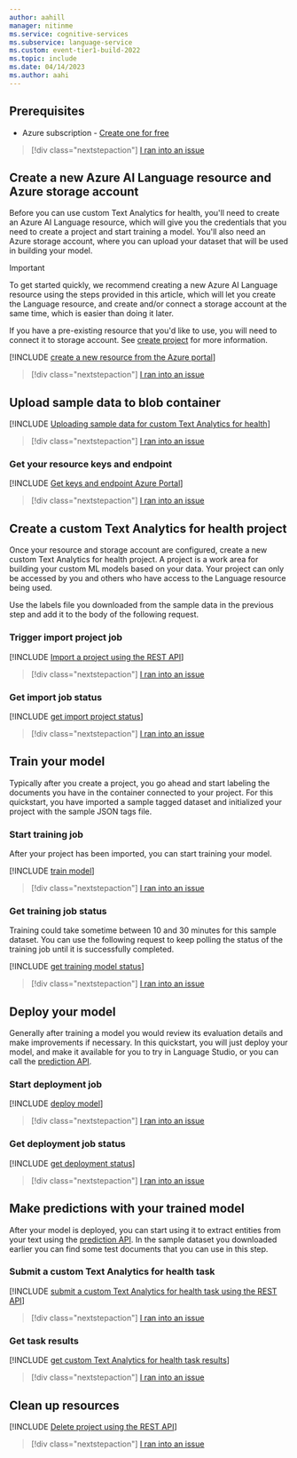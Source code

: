 ```yaml
---
author: aahill
manager: nitinme
ms.service: cognitive-services
ms.subservice: language-service
ms.custom: event-tier1-build-2022
ms.topic: include
ms.date: 04/14/2023
ms.author: aahi
---
```


## Prerequisites

* Azure subscription - [Create one for free](https://azure.microsoft.com/free/cognitive-services)

> [!div class="nextstepaction"]
> <a href="https://microsoft.qualtrics.com/jfe/form/SV_0Cl5zkG3CnDjq6O?PLanguage=REST API&Pillar=Language&Product=Custom-text-analytics-for-health&Page=quickstart&Section=Trigger-import-project-job" target="_target">I ran into an issue</a>

## Create a new Azure AI Language resource and Azure storage account

Before you can use custom Text Analytics for health, you'll need to create an Azure AI Language resource, which will give you the credentials that you need to create a project and start training a model. You'll also need an Azure storage account, where you can upload your dataset that will be used in building your model.

> [!IMPORTANT]
> To get started quickly, we recommend creating a new Azure AI Language resource using the steps provided in this article, which will let you create the Language resource, and create and/or connect a storage account at the same time, which is easier than doing it later.
>
> If you have a pre-existing resource that you'd like to use, you will need to connect it to storage account. See [create project](../../how-to/create-project.md#using-a-pre-existing-language-resource) for more information.

[!INCLUDE [create a new resource from the Azure portal](../resource-creation-azure-portal.md)]

> [!div class="nextstepaction"]
> <a href="https://microsoft.qualtrics.com/jfe/form/SV_0Cl5zkG3CnDjq6O?PLanguage=REST API&Pillar=Language&Product=Custom-text-analytics-for-health&Page=quickstart&Section=Create-new-resource" target="_target">I ran into an issue</a>

## Upload sample data to blob container

[!INCLUDE [Uploading sample data for custom Text Analytics for health](blob-storage-upload.md)]

> [!div class="nextstepaction"]
> <a href="https://microsoft.qualtrics.com/jfe/form/SV_0Cl5zkG3CnDjq6O?PLanguage=REST API&Pillar=Language&Product=Custom-text-analytics-for-health&Page=quickstart&Section=Upload-sample-data-to-blob-container" target="_target">I ran into an issue</a>

### Get your resource keys and endpoint

[!INCLUDE [Get keys and endpoint Azure Portal](../get-keys-endpoint-azure.md)]

> [!div class="nextstepaction"]
> <a href="https://microsoft.qualtrics.com/jfe/form/SV_0Cl5zkG3CnDjq6O?PLanguage=REST API&Pillar=Language&Product=Custom-text-analytics-for-health&Page=quickstart&Section=Get-resource-keys-and-endpoint" target="_target">I ran into an issue</a>

## Create a custom Text Analytics for health project

Once your resource and storage account are configured, create a new custom Text Analytics for health project. A project is a work area for building your custom ML models based on your data. Your project can only be accessed by you and others who have access to the Language resource being used.

Use the labels file you downloaded from the sample data in the previous step and add it to the body of the following request. 

### Trigger import project job 

[!INCLUDE [Import a project using the REST API](../rest-api/import-project.md)]

> [!div class="nextstepaction"]
> <a href="https://microsoft.qualtrics.com/jfe/form/SV_0Cl5zkG3CnDjq6O?PLanguage=REST API&Pillar=Language&Product=Custom-text-analytics-for-health&Page=quickstart&Section=Trigger-import-project-job" target="_target">I ran into an issue</a>

### Get import job status

 [!INCLUDE [get import project status](../rest-api/get-import-status.md)]

> [!div class="nextstepaction"]
> <a href="https://microsoft.qualtrics.com/jfe/form/SV_0Cl5zkG3CnDjq6O?PLanguage=REST API&Pillar=Language&Product=Custom-text-analytics-for-health&Page=quickstart&Section=Get-import-job-status" target="_target">I ran into an issue</a>

## Train your model

Typically after you create a project, you go ahead and start labeling the documents you have in the container connected to your project. For this quickstart, you have imported a sample tagged dataset and initialized your project with the sample JSON tags file.

### Start training job

After your project has been imported, you can start training your model. 

[!INCLUDE [train model](../rest-api/train-model.md)]

> [!div class="nextstepaction"]
> <a href="https://microsoft.qualtrics.com/jfe/form/SV_0Cl5zkG3CnDjq6O?PLanguage=REST API&Pillar=Language&Product=Custom-text-analytics-for-health&Page=quickstart&Section=Start-training-your-job" target="_target">I ran into an issue</a>

### Get training job status

Training could take sometime between 10 and 30 minutes for this sample dataset. You can use the following request to keep polling the status of the training job until it is successfully completed.

[!INCLUDE [get training model status](../rest-api/get-training-status.md)]

> [!div class="nextstepaction"]
> <a href="https://microsoft.qualtrics.com/jfe/form/SV_0Cl5zkG3CnDjq6O?PLanguage=REST API&Pillar=Language&Product=Custom-text-analytics-for-health&Page=quickstart&Section=Get-training-job-status" target="_target">I ran into an issue</a>

## Deploy your model

Generally after training a model you would review its evaluation details and make improvements if necessary. In this quickstart, you will just deploy your model, and make it available for you to try in Language Studio, or you can call the [prediction API](https://aka.ms/ct-runtime-swagger).

### Start deployment job

[!INCLUDE [deploy model](../rest-api/deploy-model.md)]

> [!div class="nextstepaction"]
> <a href="https://microsoft.qualtrics.com/jfe/form/SV_0Cl5zkG3CnDjq6O?PLanguage=REST API&Pillar=Language&Product=Custom-text-analytics-for-health&Page=quickstart&Section=Submit-deployment-job" target="_target">I ran into an issue</a>

### Get deployment job status

[!INCLUDE [get deployment status](../rest-api/get-deployment-status.md)]

> [!div class="nextstepaction"]
> <a href="https://microsoft.qualtrics.com/jfe/form/SV_0Cl5zkG3CnDjq6O?PLanguage=REST API&Pillar=Language&Product=Custom-text-analytics-for-health&Page=quickstart&Section=Get-deployment-job-status" target="_target">I ran into an issue</a>

## Make predictions with your trained model

After your model is deployed, you can start using it to extract entities from your text using the [prediction API](https://aka.ms/ct-runtime-swagger). In the sample dataset you downloaded earlier you can find some test documents that you can use in this step.

### Submit a custom Text Analytics for health task

[!INCLUDE [submit a custom Text Analytics for health task using the REST API](../rest-api/submit-task.md)]

> [!div class="nextstepaction"]
> <a href="https://microsoft.qualtrics.com/jfe/form/SV_0Cl5zkG3CnDjq6O?PLanguage=REST API&Pillar=Language&Product=Custom-text-analytics-for-health&Page=quickstart&Section=Submit-custom-text-analytics-for-health-task" target="_target">I ran into an issue</a>

### Get task results

[!INCLUDE [get custom Text Analytics for health task results](../rest-api/get-results.md)]

> [!div class="nextstepaction"]
> <a href="https://microsoft.qualtrics.com/jfe/form/SV_0Cl5zkG3CnDjq6O?PLanguage=REST API&Pillar=Language&Product=Custom-text-analytics-for-health&Page=quickstart&Section=Get-task-results" target="_target">I ran into an issue</a>

## Clean up resources

[!INCLUDE [Delete project using the REST API](../rest-api/delete-project.md)]

> [!div class="nextstepaction"]
> <a href="https://microsoft.qualtrics.com/jfe/form/SV_0Cl5zkG3CnDjq6O?PLanguage=REST API&Pillar=Language&Product=Custom-text-analytics-for-health&Page=quickstart&Section=Clean-up-resources" target="_target">I ran into an issue</a>
